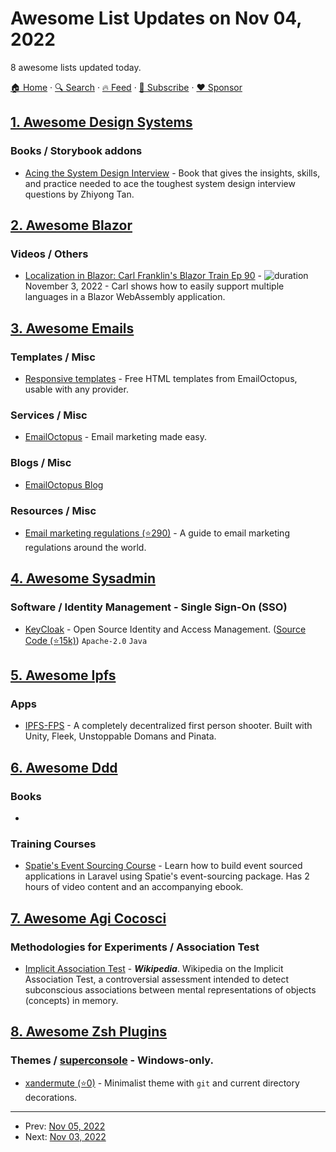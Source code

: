 # Awesome List Updates on Nov 04, 2022

8 awesome lists updated today.

[🏠 Home](/README.md) · [🔍 Search](https://www.trackawesomelist.com/search/) · [🔥 Feed](https://www.trackawesomelist.com/rss.xml) · [📮 Subscribe](https://trackawesomelist.us17.list-manage.com/subscribe?u=d2f0117aa829c83a63ec63c2f&id=36a103854c) · [❤️  Sponsor](https://github.com/sponsors/theowenyoung)



## [1. Awesome Design Systems](/content/klaufel/awesome-design-systems/README.md)

### Books / Storybook addons

*   [Acing the System Design Interview](https://www.manning.com/books/acing-the-system-design-interview) - Book that gives the insights, skills, and practice needed to ace the toughest system design interview questions by Zhiyong Tan.

## [2. Awesome Blazor](/content/AdrienTorris/awesome-blazor/README.md)

### Videos / Others

*   [Localization in Blazor: Carl Franklin's Blazor Train Ep 90](https://www.youtube.com/watch?v=e8IkSFQmonE) - ![duration](https://img.shields.io/badge/Duration:%20-14%20min-%230094FF?style=flat-square\&cacheSeconds=maxAge\&logo=youtube) November 3, 2022 - Carl shows how to easily support multiple languages in a Blazor WebAssembly application.

## [3. Awesome Emails](/content/jonathandion/awesome-emails/README.md)

### Templates / Misc

*   [Responsive templates](https://templates.emailoctopus.com/) - Free HTML templates from EmailOctopus, usable with any provider.

### Services / Misc

*   [EmailOctopus](https://emailoctopus.com) - Email marketing made easy.

### Blogs / Misc

*   [EmailOctopus Blog](https://emailoctopus.com/blog/)

### Resources / Misc

*   [Email marketing regulations (⭐290)](https://github.com/threeheartsdigital/email-marketing-regulations) - A guide to email marketing regulations around the world.

## [4. Awesome Sysadmin](/content/awesome-foss/awesome-sysadmin/README.md)

### Software / Identity Management - Single Sign-On (SSO)

*   [KeyCloak](https://www.keycloak.org) - Open Source Identity and Access Management. ([Source Code (⭐15k)](https://github.com/keycloak/keycloak)) `Apache-2.0` `Java`

## [5. Awesome Ipfs](/content/ipfs/awesome-ipfs/README.md)

### Apps

*   [IPFS-FPS](https://ipfs-fps-website.on.fleek.co/) - A completely decentralized first person shooter. Built with Unity, Fleek, Unstoppable Domans and Pinata.

## [6. Awesome Ddd](/content/heynickc/awesome-ddd/README.md)

### Books

*

### Training Courses

*   [Spatie's Event Sourcing Course](https://spatie.be/products/event-sourcing-in-laravel) - Learn how to build event sourced applications in Laravel using Spatie's event-sourcing package. Has 2 hours of video content and an accompanying ebook.

## [7. Awesome Agi Cocosci](/content/YuzheSHI/awesome-agi-cocosci/README.md)

### Methodologies for Experiments / Association Test

*   [Implicit Association Test](https://en.wikipedia.org/wiki/Implicit-association_test) - ***Wikipedia***. Wikipedia on the Implicit Association Test, a controversial assessment intended to detect subconscious associations between mental representations of objects (concepts) in memory.

## [8. Awesome Zsh Plugins](/content/unixorn/awesome-zsh-plugins/README.md)

### Themes / [superconsole](https://github.com/alexchmykhalo/superconsole)   \- Windows-only.

*   [xandermute (⭐0)](https://github.com/SoYoureAWaffleMan/xandermute-oh-my-zsh-theme/) - Minimalist theme with `git` and current directory decorations.

---

- Prev: [Nov 05, 2022](/content/2022/11/05/README.md)
- Next: [Nov 03, 2022](/content/2022/11/03/README.md)